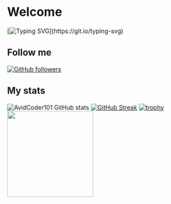 # Welcome
[![Typing SVG](https://readme-typing-svg.herokuapp.com?font=Architects+Daughter&color=7AF79A&size=30&lines=Hey!+It's+NooberCong!;I'm+a+Noob...)](https://git.io/typing-svg)
## Follow me 
[![GitHub followers](https://img.shields.io/github/followers/NooberCong.svg?style=social&label=Followers)](https://github.com/NooberCong?tab=followers)
## My stats
![AvidCoder101 GitHub stats](https://github-readme-stats.vercel.app/api?username=NooberCong&show_icons=true&theme=dark) 
[![GitHub Streak](https://github-readme-streak-stats.herokuapp.com/?user=NooberCong&theme=dark)](https://git.io/streak-stats) 
[![trophy](https://github-profile-trophy.vercel.app/?username=NooberCong)](https://github.com/ryo-ma/github-profile-trophy)
<img src= "https://www.codewars.com/users/NooberCong/badges/micro" width= "200"/>
